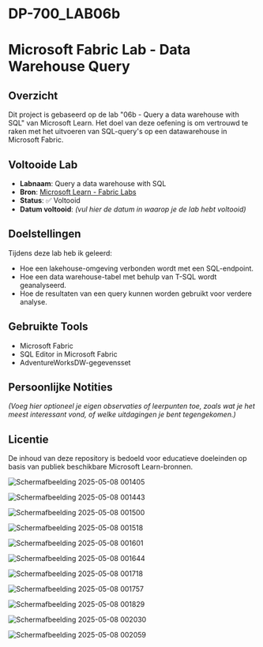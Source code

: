 # DP-700_LAB06b

# Microsoft Fabric Lab - Data Warehouse Query

## Overzicht

Dit project is gebaseerd op de lab "06b - Query a data warehouse with SQL" van Microsoft Learn. Het doel van deze oefening is om vertrouwd te raken met het uitvoeren van SQL-query's op een datawarehouse in Microsoft Fabric.

## Voltooide Lab

- **Labnaam**: Query a data warehouse with SQL  
- **Bron**: [Microsoft Learn - Fabric Labs](https://microsoftlearning.github.io/mslearn-fabric/Instructions/Labs/06b-data-warehouse-query.html)  
- **Status**: ✅ Voltooid  
- **Datum voltooid**: *(vul hier de datum in waarop je de lab hebt voltooid)*

## Doelstellingen

Tijdens deze lab heb ik geleerd:

- Hoe een lakehouse-omgeving verbonden wordt met een SQL-endpoint.
- Hoe een data warehouse-tabel met behulp van T-SQL wordt geanalyseerd.
- Hoe de resultaten van een query kunnen worden gebruikt voor verdere analyse.

## Gebruikte Tools

- Microsoft Fabric
- SQL Editor in Microsoft Fabric
- AdventureWorksDW-gegevensset

## Persoonlijke Notities

*(Voeg hier optioneel je eigen observaties of leerpunten toe, zoals wat je het meest interessant vond, of welke uitdagingen je bent tegengekomen.)*

## Licentie

De inhoud van deze repository is bedoeld voor educatieve doeleinden op basis van publiek beschikbare Microsoft Learn-bronnen.


![Schermafbeelding 2025-05-08 001405](https://github.com/user-attachments/assets/cf66f794-f1bc-461f-8663-7203772c6b36)



![Schermafbeelding 2025-05-08 001443](https://github.com/user-attachments/assets/5660ef38-50e3-48a2-b5b6-b212ffc317c8)



![Schermafbeelding 2025-05-08 001500](https://github.com/user-attachments/assets/af12d027-7870-4b26-9c46-bb17719391b7)



![Schermafbeelding 2025-05-08 001518](https://github.com/user-attachments/assets/2f21c96e-61e8-4c54-9835-ac2cabcc2947)



![Schermafbeelding 2025-05-08 001601](https://github.com/user-attachments/assets/d493bebe-4afd-4180-b9c0-e5c699daad05)


![Schermafbeelding 2025-05-08 001644](https://github.com/user-attachments/assets/fde8c115-758f-44a8-a021-0b905140e8d4)

![Schermafbeelding 2025-05-08 001718](https://github.com/user-attachments/assets/fb40fd42-8ad5-4b9e-8138-f399114f3df6)



![Schermafbeelding 2025-05-08 001757](https://github.com/user-attachments/assets/c77090fa-0905-4de9-955e-3bef89273792)



![Schermafbeelding 2025-05-08 001829](https://github.com/user-attachments/assets/923049c4-3e38-46c2-a21a-56c6086e87c6)

![Schermafbeelding 2025-05-08 002030](https://github.com/user-attachments/assets/7969dd92-45ba-4e3c-9948-6bb9b4c52fbd)



![Schermafbeelding 2025-05-08 002059](https://github.com/user-attachments/assets/85efc7d6-857b-4dd3-8ec5-fa98b8f49953)




